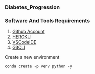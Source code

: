 ### Diabetes_Progression

### Software And Tools Requirements

1. [Github Account](https://github.com)
2. [HEROKU](https://www.heroku.com/)
3. [VSCodeIDE](https://code.visualstudio.com/)
4. [GitCLI](https://git-scm.com/book/en/v2/Getting-Started-The-Command-Line)

Create a new environment

```
conda create -p venv python -y
```
